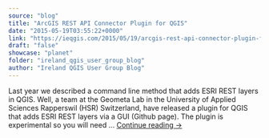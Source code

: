 ```yaml
---
source: "blog"
title: "ArcGIS REST API Connector Plugin for QGIS"
date: "2015-05-19T03:55:22+0000"
link: "https://ieqgis.com/2015/05/19/arcgis-rest-api-connector-plugin-for-qgis/"
draft: "false"
showcase: "planet"
folder: "ireland_qgis_user_group_blog"
author: "Ireland QGIS User Group Blog"
---
```


Last year we described a command line method that adds ESRI REST layers in QGIS. Well, a team at the Geometa Lab in the University of Applied Sciences Rapperswil (HSR) Switzerland, have released a plugin for QGIS that adds ESRI REST layers via a GUI (Github page). The plugin is experimental so you will need &#8230; <a class="more-link" href="https://ieqgis.com/2015/05/19/arcgis-rest-api-connector-plugin-for-qgis/">Continue reading <span class="meta-nav">&#8594;</span></a>
